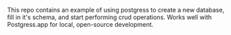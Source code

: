 This repo contains an example of using postgress to create a new database,
fill in it's schema, and start performing crud operations. Works well with Postgress.app for local, open-source development.